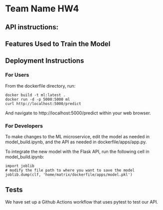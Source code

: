 # Team Name HW4

## API instructions:




## Features Used to Train the Model





## Deployment Instructions

### For Users
From the dockerfile directory, run:

    docker build -t ml:latest .
    docker run -d -p 5000:5000 ml
    curl http://localhost:5000/predict

And navigate to http://localhost:5000/predict within your web browser.

### For Developers
To make changes to the ML microservice, edit the model as needed in model_build.ipynb, and the API as needed in dockerfile/apps/app.py. 

To integrate the new model with the Flask API, run the following cell in model_build.ipynb:

    import joblib
    # modify the file path to where you want to save the model
    joblib.dump(clf, 'home/matrix/dockerfile/apps/model.pkl')

## Tests 
We have set up a Github Actions workflow that uses pytest to test our API.
